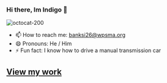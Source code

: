 ### Hi there, Im Indigo 👋
![octocat-200](https://user-images.githubusercontent.com/117922498/212075161-807c2984-3a1c-452d-9678-60cb0e23e486.png)
- 📫 How to reach me: banksi26@wpsma.org
- 😄 Pronouns: He / Him
- ⚡ Fun fact: I know how to drive a manual transmission car
## [View my work](https://github.com/banksi26/Portfolio/)
